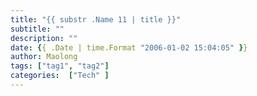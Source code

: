```yaml
---
title: "{{ substr .Name 11 | title }}"
subtitle: ""
description: ""
date: {{ .Date | time.Format "2006-01-02 15:04:05" }}
author: Maolong
tags: ["tag1", "tag2"]
categories:  ["Tech" ]
---
```

